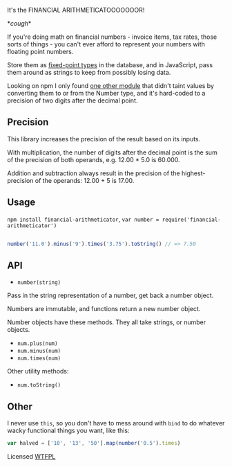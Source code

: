 It's the FINANCIAL ARITHMETICATOOOOOOOR!

\**cough*\*

If you're doing math on financial numbers - invoice items, tax rates, those sorts of things - you can't ever afford to represent your numbers with floating point numbers.

Store them as [fixed-point types](https://dev.mysql.com/doc/refman/5.5/en/fixed-point-types.html) in the database, and in JavaScript, pass them around as strings to keep from possibly losing data.

Looking on npm I only found [one other module](https://github.com/ikr/money-math) that didn't taint values by converting them to or from the Number type, and it's hard-coded to a precision of two digits after the decimal point.

## Precision

This library increases the precision of the result based on its inputs.

With multiplication, the number of digits after the decimal point is the sum of the precision of both operands, e.g. 12.00 * 5.0 is 60.000.

Addition and subtraction always result in the precision of the highest-precision of the operands: 12.00 + 5 is 17.00.

## Usage

`npm install financial-arithmeticator`, `var number = require('financial-arithmeticator')`

<!--js
var number = require('./')
-->

```js

number('11.0').minus('9').times('3.75').toString() // => 7.50

```

## API

- `number(string)`

Pass in the string representation of a number, get back a number object.

Numbers are immutable, and functions return a new number object.

Number objects have these methods.  They all take strings, or number objects.

- `num.plus(num)`
- `num.minus(num)`
- `num.times(num)`

Other utility methods:

- `num.toString()`

## Other

I never use `this`, so you don't have to mess around with `bind` to do whatever wacky functional things you want, like this:

```js
var halved = ['10', '13', '50'].map(number('0.5').times)
```

Licensed [WTFPL](http://wtfpl2.com)
